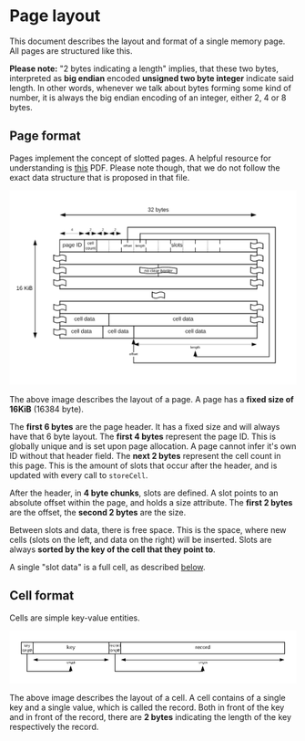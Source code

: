 # Page layout
This document describes the layout and format of a single memory page. All pages
are structured like this.

**Please note:** "2 bytes indicating a length" implies, that these two bytes,
interpreted as **big endian** encoded **unsigned two byte integer** indicate
said length. In other words, whenever we talk about bytes forming some kind of
number, it is always the big endian encoding of an integer, either 2, 4 or 8
bytes.

## Page format
Pages implement the concept of slotted pages. A helpful resource for
understanding is
[this](https://db.in.tum.de/teaching/ss17/moderndbs/chapter3.pdf#page=8) PDF.
Please note though, that we do not follow the exact data structure that is
proposed in that file.

![Page Structure](./page_v1.png)

The above image describes the layout of a page. A page has a **fixed size of
16KiB** (16384 byte).

The **first 6 bytes** are the page header. It has a fixed size and will always
have that 6 byte layout. The **first 4 bytes** represent the page ID. This is
globally unique and is set upon page allocation. A page cannot infer it's own ID
without that header field. The **next 2 bytes** represent the cell count in this
page. This is the amount of slots that occur after the header, and is updated
with every call to `storeCell`.

After the header, in **4 byte chunks**, slots are defined. A slot points to an
absolute offset within the page, and holds a size attribute. The **first 2
bytes** are the offset, the **second 2 bytes** are the size.

Between slots and data, there is free space. This is the space, where new cells
(slots on the left, and data on the right) will be inserted. Slots are always
**sorted by the key of the cell that they point to**.

A single "slot data" is a full cell, as described [below](#cell-format).

## Cell format
Cells are simple key-value entities.

![Cell Structure](./cell_v1.png)

The above image describes the layout of a cell. A cell contains of a single key
and a single value, which is called the record. Both in front of the key and in
front of the record, there are **2 bytes** indicating the length of the key
respectively the record.